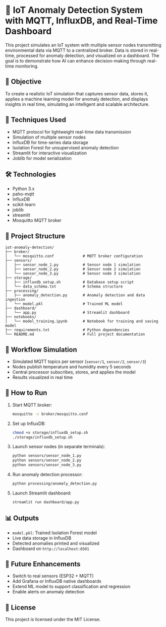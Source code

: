 # 📡 IoT Anomaly Detection System with MQTT, InfluxDB, and Real-Time Dashboard

This project simulates an IoT system with multiple sensor nodes transmitting environmental data via MQTT to a centralized broker. Data is stored in real-time, processed for anomaly detection, and visualized on a dashboard. The goal is to demonstrate how AI can enhance decision-making through real-time monitoring.

## 🎯 Objective

To create a realistic IoT simulation that captures sensor data, stores it, applies a machine learning model for anomaly detection, and displays insights in real time, simulating an intelligent and scalable architecture.

## 🧠 Techniques Used

- MQTT protocol for lightweight real-time data transmission  
- Simulation of multiple sensor nodes  
- InfluxDB for time-series data storage  
- Isolation Forest for unsupervised anomaly detection  
- Streamlit for interactive visualization  
- Joblib for model serialization  

## 🛠️ Technologies

- Python 3.x  
- paho-mqtt  
- InfluxDB  
- scikit-learn  
- joblib  
- streamlit  
- Mosquitto MQTT broker  

## 📁 Project Structure

```
iot-anomaly-detection/
├── broker/
│   └── mosquitto.conf             # MQTT broker configuration
├── sensors/
│   ├── sensor_node_1.py           # Sensor node 1 simulation
│   ├── sensor_node_2.py           # Sensor node 2 simulation
│   └── sensor_node_3.py           # Sensor node 3 simulation
├── storage/
│   ├── influxdb_setup.sh          # Database setup script
│   └── data_schema.txt            # Schema structure
├── processing/
│   ├── anomaly_detection.py       # Anomaly detection and data ingestion
│   └── model.pkl                  # Trained ML model
├── dashboard/
│   └── app.py                     # Streamlit dashboard
├── notebooks/
│   └── model_training.ipynb       # Notebook for training and saving model
├── requirements.txt               # Python dependencies
└── README.md                      # Full project documentation
```

## 🔄 Workflow Simulation

- Simulated MQTT topics per sensor (`sensor/1`, `sensor/2`, `sensor/3`)  
- Nodes publish temperature and humidity every 5 seconds  
- Central processor subscribes, stores, and applies the model  
- Results visualized in real time  

## 🚀 How to Run

1. Start MQTT broker:
   ```bash
   mosquitto -c broker/mosquitto.conf
   ```

2. Set up InfluxDB:
   ```bash
   chmod +x storage/influxdb_setup.sh
   ./storage/influxdb_setup.sh
   ```

3. Launch sensor nodes (in separate terminals):
   ```bash
   python sensors/sensor_node_1.py
   python sensors/sensor_node_2.py
   python sensors/sensor_node_3.py
   ```

4. Run anomaly detection processor:
   ```bash
   python processing/anomaly_detection.py
   ```

5. Launch Streamlit dashboard:
   ```bash
   streamlit run dashboard/app.py
   ```

## 📊 Outputs

- `model.pkl`: Trained Isolation Forest model  
- Live data storage in InfluxDB  
- Detected anomalies printed and visualized  
- Dashboard on `http://localhost:8501`  

## 📌 Future Enhancements

- Switch to real sensors (ESP32 + MQTT)  
- Add Grafana or InfluxDB native dashboards  
- Extend ML model to support classification and regression  
- Enable alerts on anomaly detection  

## 📄 License

This project is licensed under the MIT License.
